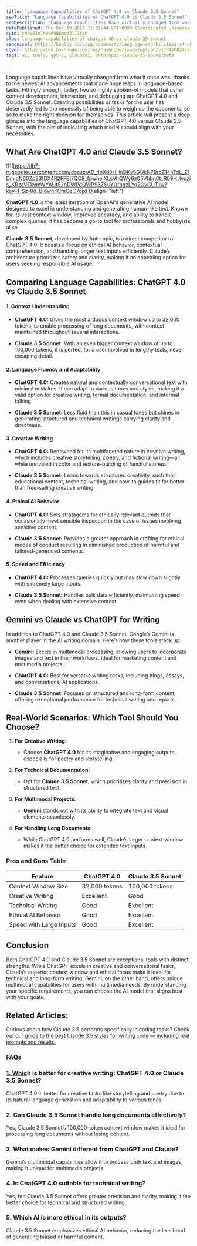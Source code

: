 ```yaml
---
title: "Language Capabilities of ChatGPT 4.0 vs Claude 3.5 Sonnet"
seoTitle: "Language Capabilities of ChatGPT 4.0 vs Claude 3.5 Sonnet"
seoDescription: "Language capabilities have virtually changed from what it once was, thanks to the newest AI advancements that made huge leaps in language-based tasks."
datePublished: Thu Dec 19 2024 11:39:44 GMT+0000 (Coordinated Universal Time)
cuid: cm4v91n7h000908med2l17txh
slug: language-capabilities-of-chatgpt-40-vs-claude-35-sonnet
canonical: https://keploy.io/blog/community/language-capabilities-of-chatgpt-40-vs-claude-35-sonnet
cover: https://cdn.hashnode.com/res/hashnode/image/upload/v1734608241639/3b73d898-657d-424a-b6d4-e55c650e950b.png
tags: ai, tools, gpt-3, claudeai, anthropic-claude-35-sonnetbeta

---
```


Language capabilities have virtually changed from what it once was, thanks to the newest AI advancements that made huge leaps in language-based tasks. Fittingly enough, today, two so highly spoken-of models that usher content development, interaction, and debugging are ChatGPT 4.0 and Claude 3.5 Sonnet. Creating possibilities or tasks for the user has deservedly led to the necessity of being able to weigh up the opponents, so as to make the right decision for themselves. This article will present a deep glimpse into the language capabilities of ChatGPT 4.0 versus Claude 3.5 Sonnet, with the aim of indicating which model should align with your necessities.

## **What Are ChatGPT 4.0 and Claude 3.5 Sonnet?**

![](https://lh7-rt.googleusercontent.com/docsz/AD_4nXd0HHnDKvSGUkN7BroZ14hTdL_Z1DmjqN60ZpS3fDX4R2FFBj7QC8_fpwheIXLsVhQWy6z05Vhbn0t_R09H_lvozis_KRzaVTkymWYAUtS2nDWPdQWPS3ZSuYUrngzLYq2GvCUT1w?key=HSz-0d_BIdwnKCmCeC7ojxFD align="left")

**ChatGPT 4.0** is the latest iteration of OpenAI's generative AI model, designed to excel in understanding and generating human-like text. Known for its vast context window, improved accuracy, and ability to handle complex queries, it has become a go-to tool for professionals and hobbyists alike.

**Claude 3.5 Sonnet**, developed by Anthropic, is a direct competitor to ChatGPT 4.0. It boasts a focus on ethical AI behavior, contextual comprehension, and handling longer text inputs efficiently. Claude’s architecture prioritizes safety and clarity, making it an appealing option for users seeking responsible AI usage.

## **Comparing Language Capabilities: ChatGPT 4.0 vs Claude 3.5 Sonnet**

#### **1\. Context Understanding**

* **ChatGPT 4.0:** Gives the most arduous context window up to 32,000 tokens, to enable processing of long documents, with context maintained throughout several interactions.
    
* **Claude 3.5 Sonnet:** With an even bigger context window of up to 100,000 tokens, it is perfect for a user involved in lengthy texts, never escaping detail.
    

#### **2\. Language Fluency and Adaptability**

* **ChatGPT 4.0:** Creates natural and contextually conversational text with minimal mistakes. It can adapt to various tones and styles, making it a valid option for creative writing, formal documentation, and informal talking
    
* **Claude 3.5 Sonnet:** Less fluid than this in casual tones but shines in generating structured and technical writings carrying clarity and directness.
    

#### **3\. Creative Writing**

* **ChatGPT 4.0:** Renowned for its multifaceted nature in creative writing, which includes creative storytelling, poetry, and fictional writing—all while unrivaled in color and texture-building of fanciful stories.
    
* **Claude 3.5 Sonnet:** Leans towards structured creativity, such that educational content, technical writing, and how-to guides fit far better than free-sailing creative writing.
    

#### **4\. Ethical AI Behavior**

* **ChatGPT 4.0:** Sets stratagems for ethically relevant outputs that occasionally meet sensible inspection in the case of issues involving sensitive content.
    
* **Claude 3.5 Sonnet:** Provides a greater approach in crafting for ethical modes of conduct resulting in diminished production of harmful and tailored-generated contents.
    

#### **5\. Speed and Efficiency**

* **ChatGPT 4.0:** Processes queries quickly but may slow down slightly with extremely large inputs.
    
* **Claude 3.5 Sonnet:** Handles bulk data efficiently, maintaining speed even when dealing with extensive context.
    

## **Gemini vs Claude vs ChatGPT for Writing**

In addition to ChatGPT 4.0 and Claude 3.5 Sonnet, Google’s Gemini is another player in the AI writing domain. Here’s how these tools stack up:

* **Gemini:** Excels in multimodal processing, allowing users to incorporate images and text in their workflows. Ideal for marketing content and multimedia projects.
    
* **ChatGPT 4.0:** Best for versatile writing tasks, including blogs, essays, and conversational AI applications.
    
* **Claude 3.5 Sonnet:** Focuses on structured and long-form content, offering exceptional performance for technical writing and reports.
    

## **Real-World Scenarios: Which Tool Should You Choose?**

1. **For Creative Writing:**
    
    * Choose **ChatGPT 4.0** for its imaginative and engaging outputs, especially for poetry and storytelling.
        
2. **For Technical Documentation:**
    
    * Opt for **Claude 3.5 Sonnet**, which prioritizes clarity and precision in structured text.
        
3. **For Multimodal Projects:**
    
    * **Gemini** stands out with its ability to integrate text and visual elements seamlessly.
        
4. **For Handling Long Documents:**
    
    * While ChatGPT 4.0 performs well, Claude’s larger context window makes it the better choice for extended text inputs.
        

### **Pros and Cons Table**

| **Feature** | **ChatGPT 4.0** | **Claude 3.5 Sonnet** |
| --- | --- | --- |
| Context Window Size | 32,000 tokens | 100,000 tokens |
| Creative Writing | Excellent | Good |
| Technical Writing | Good | Excellent |
| Ethical AI Behavior | Good | Excellent |
| Speed with Large Inputs | Good | Excellent |

## **Conclusion**

Both ChatGPT 4.0 and Claude 3.5 Sonnet are exceptional tools with distinct strengths. While ChatGPT excels in creative and conversational tasks, Claude’s superior context window and ethical focus make it ideal for technical and long-form writing. Gemini, on the other hand, offers unique multimodal capabilities for users with multimedia needs. By understanding your specific requirements, you can choose the AI model that aligns best with your goals.

## **Related Articles:**

Curious about how Claude 3.5 performs specifically in coding tasks? Check out our [guide to the best Claude 3.5 styles for writing code](https://keploy.io/blog/community/best-claude-3-5-style-for-code) [— including real prompts and results.](https://keploy.io/blog/community/best-claude-3-5-style-for-code)

### [**FAQs**](https://keploy.io/blog/community/best-claude-3-5-style-for-code)

### [**1\. Whic**](https://keploy.io/blog/community/best-claude-3-5-style-for-code)**h is better for creative writing: ChatGPT 4.0 or Claude 3.5 Sonnet?**

ChatGPT 4.0 is better for creative tasks like storytelling and poetry due to its natural language generation and adaptability to various tones.

### **2\. Can Claude 3.5 Sonnet handle long documents effectively?**

Yes, Claude 3.5 Sonnet’s 100,000-token context window makes it ideal for processing long documents without losing context.

### **3\. What makes Gemini different from ChatGPT and Claude?**

Gemini’s multimodal capabilities allow it to process both text and images, making it unique for multimedia projects.

### **4\. Is ChatGPT 4.0 suitable for technical writing?**

Yes, but Claude 3.5 Sonnet offers greater precision and clarity, making it the better choice for technical and structured writing.

### **5\. Which AI is more ethical in its outputs?**

Claude 3.5 Sonnet emphasizes ethical AI behavior, reducing the likelihood of generating biased or harmful content.